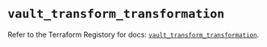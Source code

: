# `vault_transform_transformation`

Refer to the Terraform Registory for docs: [`vault_transform_transformation`](https://registry.terraform.io/providers/hashicorp/vault/3.19.0/docs/resources/transform_transformation).
